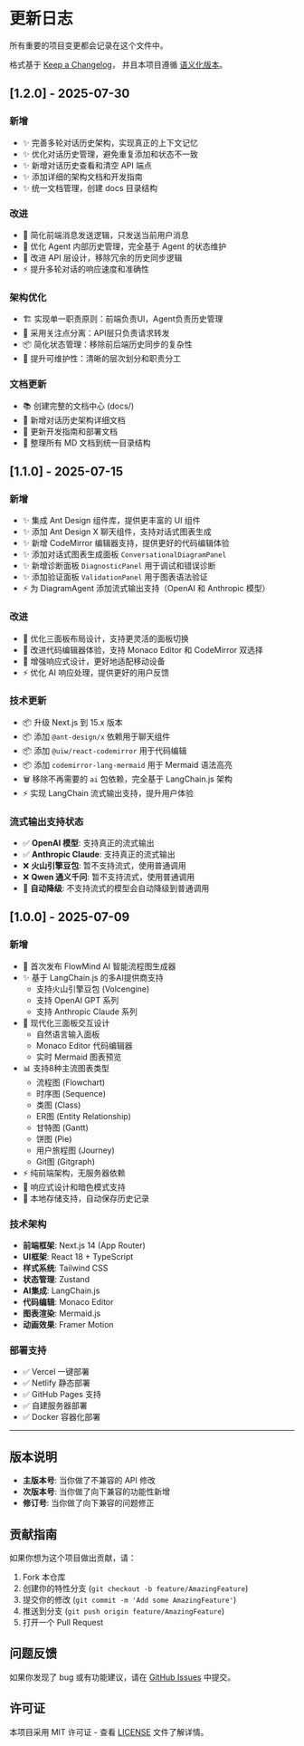 # 更新日志

所有重要的项目变更都会记录在这个文件中。

格式基于 [Keep a Changelog](https://keepachangelog.com/zh-CN/1.0.0/)，
并且本项目遵循 [语义化版本](https://semver.org/lang/zh-CN/)。

## [1.2.0] - 2025-07-30

### 新增

- ✨ 完善多轮对话历史架构，实现真正的上下文记忆
- ✨ 优化对话历史管理，避免重复添加和状态不一致
- ✨ 新增对话历史查看和清空 API 端点
- ✨ 添加详细的架构文档和开发指南
- ✨ 统一文档管理，创建 docs 目录结构

### 改进

- 🎨 简化前端消息发送逻辑，只发送当前用户消息
- 🔧 优化 Agent 内部历史管理，完全基于 Agent 的状态维护
- 📱 改进 API 层设计，移除冗余的历史同步逻辑
- ⚡ 提升多轮对话的响应速度和准确性

### 架构优化

- 🏗️ 实现单一职责原则：前端负责UI，Agent负责历史管理
- 🔄 采用关注点分离：API层只负责请求转发
- 📦 简化状态管理：移除前后端历史同步的复杂性
- 🚀 提升可维护性：清晰的层次划分和职责分工

### 文档更新

- 📚 创建完整的文档中心 (docs/)
- 📖 新增对话历史架构详细文档
- 🔧 更新开发指南和部署文档
- 📝 整理所有 MD 文档到统一目录结构

## [1.1.0] - 2025-07-15

### 新增

- ✨ 集成 Ant Design 组件库，提供更丰富的 UI 组件
- ✨ 添加 Ant Design X 聊天组件，支持对话式图表生成
- ✨ 新增 CodeMirror 编辑器支持，提供更好的代码编辑体验
- ✨ 添加对话式图表生成面板 `ConversationalDiagramPanel`
- ✨ 新增诊断面板 `DiagnosticPanel` 用于调试和错误诊断
- ✨ 添加验证面板 `ValidationPanel` 用于图表语法验证
- ⚡ 为 DiagramAgent 添加流式输出支持（OpenAI 和 Anthropic 模型）

### 改进

- 🎨 优化三面板布局设计，支持更灵活的面板切换
- 🔧 改进代码编辑器体验，支持 Monaco Editor 和 CodeMirror 双选择
- 📱 增强响应式设计，更好地适配移动设备
- ⚡ 优化 AI 响应处理，提供更好的用户反馈

### 技术更新

- 📦 升级 Next.js 到 15.x 版本
- 📦 添加 `@ant-design/x` 依赖用于聊天组件
- 📦 添加 `@uiw/react-codemirror` 用于代码编辑
- 📦 添加 `codemirror-lang-mermaid` 用于 Mermaid 语法高亮
- 🗑️ 移除不再需要的 `ai` 包依赖，完全基于 LangChain.js 架构
- ⚡ 实现 LangChain 流式输出支持，提升用户体验

### 流式输出支持状态

- ✅ **OpenAI 模型**: 支持真正的流式输出
- ✅ **Anthropic Claude**: 支持真正的流式输出  
- ❌ **火山引擎豆包**: 暂不支持流式，使用普通调用
- ❌ **Qwen 通义千问**: 暂不支持流式，使用普通调用
- 🔄 **自动降级**: 不支持流式的模型会自动降级到普通调用

## [1.0.0] - 2025-07-09

### 新增

- 🎉 首次发布 FlowMind AI 智能流程图生成器
- ✨ 基于 LangChain.js 的多AI提供商支持
  - 支持火山引擎豆包 (Volcengine)
  - 支持 OpenAI GPT 系列
  - 支持 Anthropic Claude 系列
- 🎨 现代化三面板交互设计
  - 自然语言输入面板
  - Monaco Editor 代码编辑器
  - 实时 Mermaid 图表预览
- 📊 支持8种主流图表类型
  - 流程图 (Flowchart)
  - 时序图 (Sequence)
  - 类图 (Class)
  - ER图 (Entity Relationship)
  - 甘特图 (Gantt)
  - 饼图 (Pie)
  - 用户旅程图 (Journey)
  - Git图 (Gitgraph)
- ⚡ 纯前端架构，无服务器依赖
- 🌈 响应式设计和暗色模式支持
- 💾 本地存储支持，自动保存历史记录

### 技术架构

- **前端框架**: Next.js 14 (App Router)
- **UI框架**: React 18 + TypeScript
- **样式系统**: Tailwind CSS
- **状态管理**: Zustand
- **AI集成**: LangChain.js
- **代码编辑**: Monaco Editor
- **图表渲染**: Mermaid.js
- **动画效果**: Framer Motion

### 部署支持

- ✅ Vercel 一键部署
- ✅ Netlify 静态部署
- ✅ GitHub Pages 支持
- ✅ 自建服务器部署
- ✅ Docker 容器化部署

---

## 版本说明

- **主版本号**: 当你做了不兼容的 API 修改
- **次版本号**: 当你做了向下兼容的功能性新增
- **修订号**: 当你做了向下兼容的问题修正

## 贡献指南

如果你想为这个项目做出贡献，请：

1. Fork 本仓库
2. 创建你的特性分支 (`git checkout -b feature/AmazingFeature`)
3. 提交你的修改 (`git commit -m 'Add some AmazingFeature'`)
4. 推送到分支 (`git push origin feature/AmazingFeature`)
5. 打开一个 Pull Request

## 问题反馈

如果你发现了 bug 或有功能建议，请在 [GitHub Issues](https://github.com/echoVic/flow-ai/issues) 中提交。

## 许可证

本项目采用 MIT 许可证 - 查看 [LICENSE](LICENSE) 文件了解详情。
